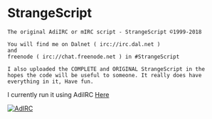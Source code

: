 # StrangeScript
```
The original AdiIRC or mIRC script - StrangeScript ©1999-2018

You will find me on Dalnet ( irc://irc.dal.net )
and
freenode ( irc://chat.freenode.net ) in #StrangeScript

I also uploaded the COMPLETE and ORIGINAL StrangeScript in the
hopes the code will be useful to someone. It really does have 
everything in it, Have fun.
```
I currently run it using AdiIRC [Here](https://www.adiirc.com)

[![AdIRC](icons/AdiIRC.ico)](https://www.adiirc.com)
